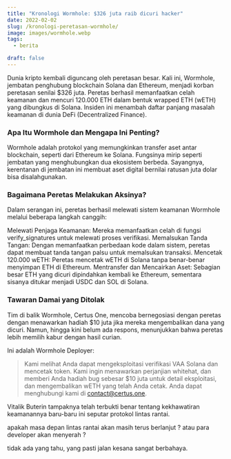 ```yaml
---
title: "Kronologi Wormhole: $326 juta raib dicuri hacker"
date: 2022-02-02
slug: /kronologi-peretasan-wormhole/
image: images/wormhole.webp
tags:
  - berita

draft: false
---
```


Dunia kripto kembali diguncang oleh peretasan besar. Kali ini, Wormhole, jembatan penghubung blockchain Solana dan Ethereum, menjadi korban peretasan senilai $326 juta. Peretas berhasil memanfaatkan celah keamanan dan mencuri 120.000 ETH dalam bentuk wrapped ETH (wETH) yang dibungkus di Solana. Insiden ini menambah daftar panjang masalah keamanan di dunia DeFi (Decentralized Finance).

### Apa Itu Wormhole dan Mengapa Ini Penting?

Wormhole adalah protokol yang memungkinkan transfer aset antar blockchain, seperti dari Ethereum ke Solana. Fungsinya mirip seperti jembatan yang menghubungkan dua ekosistem berbeda. Sayangnya, kerentanan di jembatan ini membuat aset digital bernilai ratusan juta dolar bisa disalahgunakan.

### Bagaimana Peretas Melakukan Aksinya?

Dalam serangan ini, peretas berhasil melewati sistem keamanan Wormhole melalui beberapa langkah canggih:

Melewati Penjaga Keamanan: Mereka memanfaatkan celah di fungsi verify_signatures untuk melewati proses verifikasi.
Memalsukan Tanda Tangan: Dengan memanfaatkan perbedaan kode dalam sistem, peretas dapat membuat tanda tangan palsu untuk memalsukan transaksi.
Mencetak 120.000 wETH: Peretas mencetak wETH di Solana tanpa benar-benar menyimpan ETH di Ethereum.
Mentransfer dan Mencairkan Aset: Sebagian besar ETH yang dicuri dipindahkan kembali ke Ethereum, sementara sisanya ditukar menjadi USDC dan SOL di Solana.

### Tawaran Damai yang Ditolak

Tim di balik Wormhole, Certus One, mencoba bernegosiasi dengan peretas dengan menawarkan hadiah $10 juta jika mereka mengembalikan dana yang dicuri. Namun, hingga kini belum ada respons, menunjukkan bahwa peretas lebih memilih kabur dengan hasil curian.

Ini adalah Wormhole Deployer:

> Kami melihat Anda dapat mengeksploitasi verifikasi VAA Solana dan mencetak token. Kami ingin menawarkan perjanjian whitehat, dan memberi Anda hadiah bug sebesar $10 juta untuk detail eksploitasi, dan mengembalikan wETH yang telah Anda cetak. Anda dapat menghubungi kami di contact@certus.one.

Vitalik Buterin tampaknya telah terbukti benar tentang kekhawatiran keamanannya baru-baru ini seputar protokol lintas rantai.

apakah masa depan lintas rantai akan masih terus berlanjut ? atau para developer akan menyerah ?

tidak ada yang tahu, yang pasti jalan kesana sangat berbahaya.
